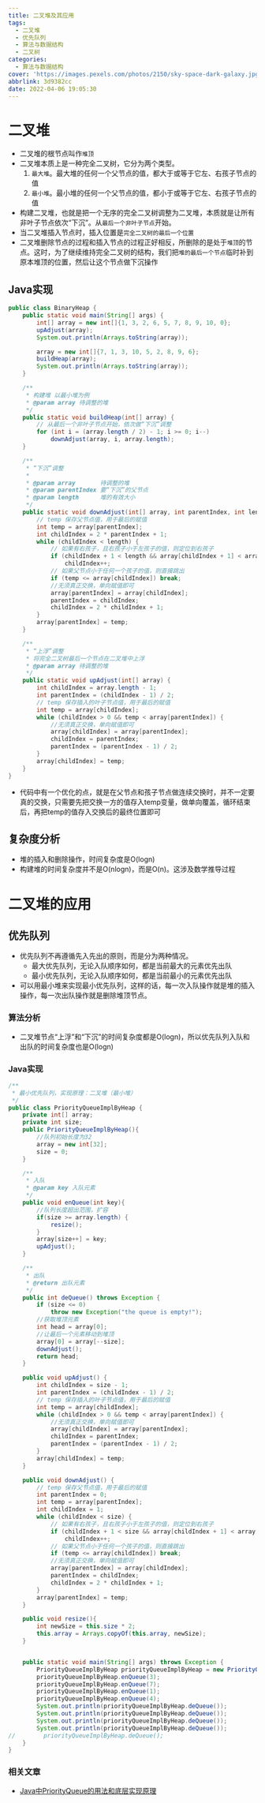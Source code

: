 ```yaml
---
title: 二叉堆及其应用
tags:
  - 二叉堆
  - 优先队列
  - 算法与数据结构
  - 二叉树
categories:
  - 算法与数据结构
cover: 'https://images.pexels.com/photos/2150/sky-space-dark-galaxy.jpg?auto=compress&cs=tinysrgb&dpr=2&h=750&w=1260'
abbrlink: 3d9382cc
date: 2022-04-06 19:05:30
---
```


# 二叉堆

- 二叉堆的根节点叫作`堆顶`
- 二叉堆本质上是一种完全二叉树，它分为两个类型。
  1. `最大堆`。最大堆的任何一个父节点的值，都大于或等于它左、右孩子节点的值
  2. `最小堆`。最小堆的任何一个父节点的值，都小于或等于它左、右孩子节点的值
- 构建二叉堆，也就是把一个无序的完全二叉树调整为二叉堆，本质就是让所有非叶子节点依次“下沉”。从`最后一个非叶子节点`开始。
- 当二叉堆插入节点时，插入位置是`完全二叉树的最后一个位置`
- 二叉堆删除节点的过程和插入节点的过程正好相反，所删除的是处于`堆顶`的节点。这时，为了继续维持完全二叉树的结构，我们把`堆的最后一个节点`临时补到原本堆顶的位置，然后让这个节点做下沉操作

## Java实现

```java
public class BinaryHeap {
    public static void main(String[] args) {
        int[] array = new int[]{1, 3, 2, 6, 5, 7, 8, 9, 10, 0};
        upAdjust(array);
        System.out.println(Arrays.toString(array));

        array = new int[]{7, 1, 3, 10, 5, 2, 8, 9, 6};
        buildHeap(array);
        System.out.println(Arrays.toString(array));
    }

    /**
     * 构建堆 以最小堆为例
     * @param array 待调整的堆
     */
    public static void buildHeap(int[] array) {
        // 从最后一个非叶子节点开始，依次做“下沉”调整
        for (int i = (array.length / 2) - 1; i >= 0; i--)
            downAdjust(array, i, array.length);
    }

    /**
     * “下沉”调整
     *
     * @param array       待调整的堆
     * @param parentIndex 要“下沉”的父节点
     * @param length      堆的有效大小
     */
    public static void downAdjust(int[] array, int parentIndex, int length) {
        // temp 保存父节点值，用于最后的赋值
        int temp = array[parentIndex];
        int childIndex = 2 * parentIndex + 1;
        while (childIndex < length) {
            // 如果有右孩子，且右孩子小于左孩子的值，则定位到右孩子
            if (childIndex + 1 < length && array[childIndex + 1] < array[childIndex])
                childIndex++;
            // 如果父节点小于任何一个孩子的值，则直接跳出
            if (temp <= array[childIndex]) break;
            //无须真正交换，单向赋值即可
            array[parentIndex] = array[childIndex];
            parentIndex = childIndex;
            childIndex = 2 * childIndex + 1;
        }
        array[parentIndex] = temp;
    }

    /**
     * “上浮”调整
     * 将完全二叉树最后一个节点在二叉堆中上浮
     * @param array 待调整的堆
     */
    public static void upAdjust(int[] array) {
        int childIndex = array.length - 1;
        int parentIndex = (childIndex - 1) / 2;
        // temp 保存插入的叶子节点值，用于最后的赋值
        int temp = array[childIndex];
        while (childIndex > 0 && temp < array[parentIndex]) {
            //无须真正交换，单向赋值即可
            array[childIndex] = array[parentIndex];
            childIndex = parentIndex;
            parentIndex = (parentIndex - 1) / 2;
        }
        array[childIndex] = temp;
    }
}
```
- 代码中有一个优化的点，就是在父节点和孩子节点做连续交换时，并不一定要真的交换，只需要先把交换一方的值存入temp变量，做单向覆盖，循环结束后，再把temp的值存入交换后的最终位置即可

## 复杂度分析

- 堆的插入和删除操作，时间复杂度是O(logn)
- 构建堆的时间复杂度并不是O(nlogn)，而是O(n)。这涉及数学推导过程

# 二叉堆的应用

## 优先队列

- 优先队列不再遵循先入先出的原则，而是分为两种情况。
  - 最大优先队列，无论入队顺序如何，都是当前最大的元素优先出队
  - 最小优先队列，无论入队顺序如何，都是当前最小的元素优先出队
- 可以用最小堆来实现最小优先队列，这样的话，每一次入队操作就是堆的插入操作，每一次出队操作就是删除堆顶节点。

### 算法分析

- 二叉堆节点“上浮”和“下沉”的时间复杂度都是O(logn)，所以优先队列入队和出队的时间复杂度也是O(logn)

### Java实现

```java
/**
 * 最小优先队列，实现原理：二叉堆（最小堆）
 */
public class PriorityQueueImplByHeap {
    private int[] array;
    private int size;
    public PriorityQueueImplByHeap(){
        //队列初始长度为32
        array = new int[32];
        size = 0;
    }

    /**
     * 入队
     * @param key 入队元素
     */
    public void enQueue(int key){
        //队列长度超出范围，扩容
        if(size >= array.length) {
            resize();
        }
        array[size++] = key;
        upAdjust();
    }

    /**
     * 出队
     * @return 出队元素
     */
    public int deQueue() throws Exception {
        if (size <= 0)
            throw new Exception("the queue is empty!");
        //获取堆顶元素
        int head = array[0];
        //让最后一个元素移动到堆顶
        array[0] = array[--size];
        downAdjust();
        return head;
    }

    public void upAdjust() {
        int childIndex = size - 1;
        int parentIndex = (childIndex - 1) / 2;
        // temp 保存插入的叶子节点值，用于最后的赋值
        int temp = array[childIndex];
        while (childIndex > 0 && temp < array[parentIndex]) {
            //无须真正交换，单向赋值即可
            array[childIndex] = array[parentIndex];
            childIndex = parentIndex;
            parentIndex = (parentIndex - 1) / 2;
        }
        array[childIndex] = temp;
    }

    public void downAdjust() {
        // temp 保存父节点值，用于最后的赋值
        int parentIndex = 0;
        int temp = array[parentIndex];
        int childIndex = 1;
        while (childIndex < size) {
            // 如果有右孩子，且右孩子小于左孩子的值，则定位到右孩子
            if (childIndex + 1 < size && array[childIndex + 1] < array[childIndex])
                childIndex++;
            // 如果父节点小于任何一个孩子的值，则直接跳出
            if (temp <= array[childIndex]) break;
            //无须真正交换，单向赋值即可
            array[parentIndex] = array[childIndex];
            parentIndex = childIndex;
            childIndex = 2 * childIndex + 1;
        }
        array[parentIndex] = temp;
    }

    public void resize(){
        int newSize = this.size * 2;
        this.array = Arrays.copyOf(this.array, newSize);
    }


    public static void main(String[] args) throws Exception {
        PriorityQueueImplByHeap priorityQueueImplByHeap = new PriorityQueueImplByHeap();
        priorityQueueImplByHeap.enQueue(3);
        priorityQueueImplByHeap.enQueue(7);
        priorityQueueImplByHeap.enQueue(1);
        priorityQueueImplByHeap.enQueue(4);
        System.out.println(priorityQueueImplByHeap.deQueue());
        System.out.println(priorityQueueImplByHeap.deQueue());
        System.out.println(priorityQueueImplByHeap.deQueue());
        System.out.println(priorityQueueImplByHeap.deQueue());
//        priorityQueueImplByHeap.deQueue();
    }
}
```

### 相关文章

-  [Java中PriorityQueue的用法和底层实现原理](https://blog.csdn.net/u010623927/article/details/87179364)

